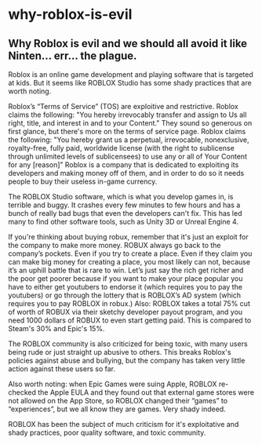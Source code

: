 # why-roblox-is-evil
## Why Roblox is evil and we should all avoid it like Ninten... err... the plague.
Roblox is an online game development and playing software that is targeted at kids. But it seems like ROBLOX Studio has some shady practices that are worth noting.

Roblox’s “Terms of Service” (TOS) are exploitive and restrictive. Roblox claims the following: "You hereby irrevocably transfer and assign to Us all right, title, and interest in and to your Content." They sound so generous on first glance, but there's more on the terms of service page. Roblox claims the following: "You hereby grant us a perpetual, irrevocable, nonexclusive, royalty-free, fully paid, worldwide license (with the right to sublicense through unlimited levels of sublicensees) to use any or all of Your Content for any [reason]” 
Roblox is a company that is dedicated to exploiting its developers and making money off of them, and in order to do so it needs people to buy their useless in-game currency.

The ROBLOX Studio software, which is what you develop games in, is terrible and buggy. It crashes every few minutes to few hours and has a bunch of really bad bugs that even the developers can't fix. This has led many to find other software tools, such as Unity 3D or Unreal Engine 4. 

If you're thinking about buying robux, remember that it's just an exploit for the company to make more money. ROBUX always go back to the company’s pockets. Even if you try to create a place. Even if they claim you can make big money for creating a place, you most likely can not, because it’s an uphill battle that is rare to win. Let’s just say the rich get richer and the poor get poorer because if you want to make your place popular you have to either get youtubers to endorse it (which requires you to pay the youtubers) or go through the lottery that is ROBLOX’s AD system (which requires you to pay ROBLOX in robux.) Also: ROBLOX takes a total 75% cut of worth of ROBUX via their sketchy developer payout program, and you need 1000 dollars of ROBUX to even start getting paid. This is compared to Steam's 30% and Epic's 15%.

The ROBLOX community is also criticized for being toxic, with many users being rude or just straight up abusive to others. This breaks Roblox's policies against abuse and bullying, but the company has taken very little action against these users so far.

Also worth noting: when Epic Games were suing Apple, ROBLOX re-checked the Apple EULA and they found out that external game stores were not allowed on the App Store, so ROBLOX changed their “games” to “experiences”, but we all know they are games. Very shady indeed.

ROBLOX has been the subject of much criticism for it's exploitative and shady practices, poor quality software, and toxic community.
